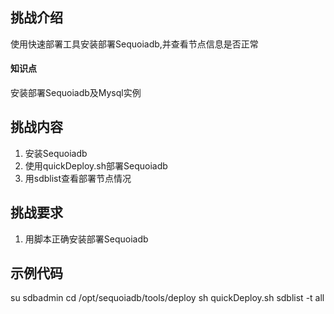 ## 挑战介绍

使用快速部署工具安装部署Sequoiadb,并查看节点信息是否正常

#### 知识点

安装部署Sequoiadb及Mysql实例

## 挑战内容

1) 安装Sequoiadb
2) 使用quickDeploy.sh部署Sequoiadb
3) 用sdblist查看部署节点情况

## 挑战要求

1) 用脚本正确安装部署Sequoiadb

## 示例代码

su sdbadmin
cd /opt/sequoiadb/tools/deploy
sh quickDeploy.sh
sdblist -t all
